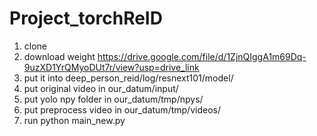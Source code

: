 # Project_torchReID
1. clone
2. download weight
   https://drive.google.com/file/d/1ZjnQIggA1m69Dq-9uzXD1YrQMyoDUt7r/view?usp=drive_link
3. put it into deep_person_reid/log/resnext101/model/
4. put original video in our_datum/input/
5. put yolo npy folder in our_datum/tmp/npys/
6. put preprocess video in our_datum/tmp/videos/
7. run python main_new.py
